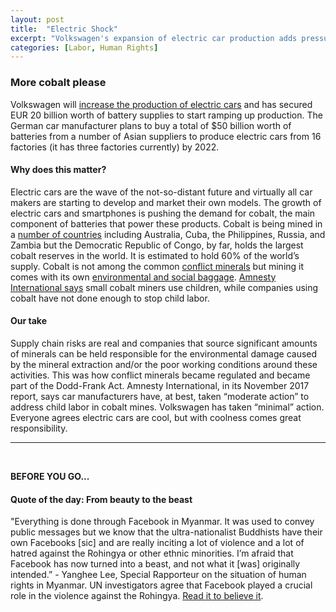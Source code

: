 ```yaml
---
layout: post
title:  "Electric Shock"
excerpt: "Volkswagen's expansion of electric car production adds pressure on cobalt supply. Plus our quote of the day on Facebook and the Rohingya crisis in Myanmar."
categories: [Labor, Human Rights]
---
```



### More cobalt please

Volkswagen will <a href="https://www.bloomberg.com/news/articles/2018-03-13/vw-secures-25-billion-battery-supplies-in-electric-car-surge" target="_blank">increase the production of electric cars</a> and has secured EUR 20 billion worth of battery supplies to start ramping up production. The German car manufacturer plans to buy a total of $50 billion worth of batteries from a number of Asian suppliers to produce electric cars from 16 factories (it has three factories currently) by 2022.

#### Why does this matter?

Electric cars are the wave of the not-so-distant future and virtually all car makers are starting to develop and market their own models. The growth of electric cars and smartphones is pushing the demand for cobalt, the main component of batteries that power these products. Cobalt is being mined in a <a href="https://minerals.usgs.gov/minerals/pubs/commodity/cobalt/mcs-2017-cobal.pdf" target="_blank">number of countries</a> including Australia, Cuba, the Philippines, Russia, and Zambia but the Democratic Republic of Congo, by far, holds the largest cobalt reserves in the world. It is estimated to hold 60% of the world’s supply. Cobalt is not among the common <a href="https://www.sec.gov/opa/Article/2012-2012-163htm---related-materials.html" target="_blank">conflict minerals</a> but mining it comes with its own <a href="https://www.washingtonpost.com/graphics/business/batteries/congo-cobalt-mining-for-lithium-ion-battery/" target="_blank">environmental and social baggage</a>. <a href="https://www.amnesty.org/en/latest/news/2017/11/industry-giants-fail-to-tackle-child-labour-allegations-in-cobalt-battery-supply-chains/" target="_blank">Amnesty International says</a> small cobalt miners use children, while companies using cobalt have not done enough to stop child labor.  

#### Our take

Supply chain risks are real and companies that source significant amounts of minerals can be held responsible for the environmental damage caused by the mineral extraction and/or the poor working conditions around these activities. This was how conflict minerals became regulated and became part of the Dodd-Frank Act. Amnesty International, in its November 2017 report, says car manufacturers have, at best, taken “moderate action” to address child labor in cobalt mines. Volkswagen has taken “minimal” action. Everyone agrees electric cars are cool, but with coolness comes great responsibility.

* * *
<br />

**BEFORE YOU GO...**

#### **Quote of the day: From beauty to the beast**

"Everything is done through Facebook in Myanmar. It was used to convey public messages but we know that the ultra-nationalist Buddhists have their own Facebooks [sic] and are really inciting a lot of violence and a lot of hatred against the Rohingya or other ethnic minorities. I’m afraid that Facebook has now turned into a beast, and not what it [was] originally intended.” - Yanghee Lee, Special Rapporteur on the situation of human rights in Myanmar. UN investigators agree that Facebook played a crucial role in the violence against the Rohingya. <a href="https://www.reuters.com/article/us-myanmar-rohingya-facebook/u-n-investigators-cite-facebook-role-in-myanmar-crisis-idUSKCN1GO2PN" target="_blank">Read it to believe it</a>. 
